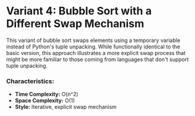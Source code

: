 # Variant 4: Bubble Sort with a Different Swap Mechanism

This variant of bubble sort swaps elements using a temporary variable instead of Python's tuple unpacking. While functionally identical to the basic version, this approach illustrates a more explicit swap process that might be more familiar to those coming from languages that don't support tuple unpacking.

### Characteristics:
- **Time Complexity:** O(n^2)
- **Space Complexity:** O(1)
- **Style:** Iterative, explicit swap mechanism
